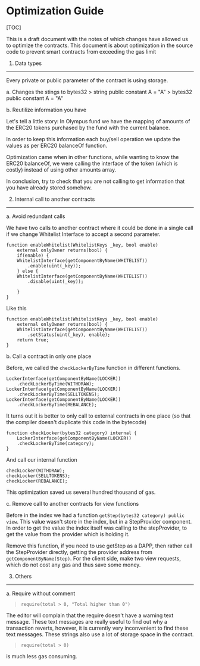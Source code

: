 Optimization Guide
===============

[TOC]

This is a draft document with the notes of which changes have allowed us to optimize the contracts. This document is about optimization in the source code to prevent smart contracts from exceeding the gas limit

1. Data types
-------------

Every private or public parameter of the contract is using storage.

a.  Changes the stings to bytes32 \> string public constant A = "A" \> bytes32 public constant A = "A"

b.  Reutilize information you have

Let's tell a little story: In Olympus fund we have the mapping of amounts of the ERC20 tokens purchased by the fund with the current balance.

In order to keep this information each buy/sell operation we update the values as per ERC20 balanceOf function.

Optimization came when in other functions, while wanting to know the ERC20 balanceOf, we were calling the interface of the token (which is costly) instead of using other amounts array.

In conclusion, try to check that you are not calling to get information that you have already stored somehow.

2. Internal call to another contracts
-------------------------------------

a. Avoid redundant calls

We have two calls to another contract where it could be done in a single call if we change Whitelist Interface to accept a second parameter.

``` {.sourceCode .javascript}
function enableWhitelist(WhitelistKeys _key, bool enable)
    external onlyOwner returns(bool) {
    if(enable) {
    WhitelistInterface(getComponentByName(WHITELIST))
        .enable(uint(_key));
    } else {
    WhitelistInterface(getComponentByName(WHITELIST))
        .disable(uint(_key));

    }
}
```

Like this

``` {.sourceCode .javascript}
function enableWhitelist(WhitelistKeys _key, bool enable)
    external onlyOwner returns(bool) {
    WhitelistInterface(getComponentByName(WHITELIST))
        .setStatus(uint(_key), enable);
    return true;
}
```

b. Call a contract in only one place

Before, we called the `checkLockerByTime` function in different functions.

``` {.sourceCode .javascript}
LockerInterface(getComponentByName(LOCKER))
    .checkLockerByTime(WITHDRAW);
LockerInterface(getComponentByName(LOCKER))
    .checkLockerByTime(SELLTOKENS);
LockerInterface(getComponentByName(LOCKER))
    .checkLockerByTime(REBALANCE);
```

It turns out it is better to only call to external contracts in one place (so that the compiler doesn't duplicate this code in the bytecode)

``` {.sourceCode .javascript}
function checkLocker(bytes32 category) internal {
    LockerInterface(getComponentByName(LOCKER))
    .checkLockerByTime(category);
}
```

And call our internal function

``` {.sourceCode .javascript}
checkLocker(WITHDRAW);
checkLocker(SELLTOKENS);
checkLocker(REBALANCE);
```

This optimization saved us several hundred thousand of gas.

c. Remove call to another contracts for view functions

Before in the index we had a function `getStep(bytes32 category) public view`. This value wasn't store in the index, but in a StepProvider component. In order to get the value the index itself was calling to the stepProvider, to get the value from the provider which is holding it.

Remove this function, if you need to use getStep as a DAPP, then rather call the StepProvider directly, getting the provider address from `getComponentByName(Step)`. For the client side, make two view requests, which do not cost any gas and thus save some money.

3. Others
---------

a. Require without comment

> `require(total > 0, "Total higher than 0")`

The editor will complain that the require doesn't have a warning text message. These text messages are really useful to find out why a transaction reverts, however, it is currently very inconvenient to find these text messages. These strings also use a lot of storage space in the contract.

> `require(total > 0)`

is much less gas consuming.
